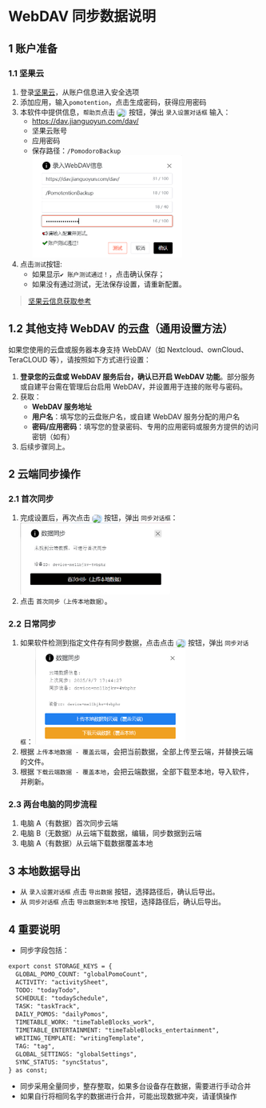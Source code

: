 # WebDAV 同步数据说明

## 1 账户准备

### 1.1 坚果云

1. 登录[坚果云](https://www.jianguoyun.com/)，从账户信息进入安全选项
2. 添加应用，输入`pomotention`，点击生成密码，获得应用密码
3. 本软件中提供信息，`帮助页`点击 <img src="/icons/ArrowSync24Regular.svg" width="20" style="display: inline-block; vertical-align: middle; margin:0;background:rgb(193, 226, 255);border-radius: 6px;"> 按钮，弹出 `录入设置对话框` 输入：
   - https://dav.jianguoyun.com/dav/
   - 坚果云账号
   - 应用密码
   - 保存路径：`/PomodoroBackup`
     <img src="/sync-1.png" alt="Sync Setting" width="300">
4. 点击`测试`按钮:
   - 如果显示`✔️ 账户测试通过！`，点击确认保存；
   - 如果没有通过测试，无法保存设置，请重新配置。

> [坚果云信息获取参考](https://help.jianguoyun.com/?p=3168)

## 1.2 其他支持 WebDAV 的云盘（通用设置方法）

如果您使用的云盘或服务器本身支持 WebDAV（如 Nextcloud、ownCloud、TeraCLOUD 等），请按照如下方式进行设置：

1. **登录您的云盘或 WebDAV 服务后台，确认已开启 WebDAV 功能**。部分服务或自建平台需在管理后台启用 WebDAV，并设置用于连接的账号与密码。
2. 获取：
   - **WebDAV 服务地址**
   - **用户名**：填写您的云盘账户名，或自建 WebDAV 服务分配的用户名
   - **密码/应用密码**：填写您的登录密码、专用的应用密码或服务方提供的访问密钥（如有）
3. 后续步骤同上。

## 2 云端同步操作

### 2.1 首次同步

1. 完成设置后，再次点击 <img src="/icons/ArrowSync24Regular.svg" width="20" style="display: inline-block; vertical-align: middle; margin:0;background:rgb(193, 226, 255);border-radius: 6px;"> 按钮，弹出 `同步对话框`：
   <img src="/sync-2.1.png" alt="Sync First" width="300">
2. 点击 `首次同步（上传本地数据）`。

### 2.2 日常同步

1. 如果软件检测到指定文件存有同步数据，点击点击 <img src="/icons/ArrowSync24Regular.svg" width="20" style="display: inline-block; vertical-align: middle; margin:0;background:rgb(193, 226, 255);border-radius: 6px;"> 按钮，弹出 `同步对话框`：
   <img src="/sync-2.2.png" alt="Sync Regular" width="300">
2. 根据 `上传本地数据 - 覆盖云端`，会把当前数据，全部上传至云端，并替换云端的文件。
3. 根据 `下载云端数据 - 覆盖本地`，会把云端数据，全部下载至本地，导入软件，并刷新。

### 2.3 两台电脑的同步流程

1. 电脑 A（有数据）首次同步云端
2. 电脑 B（无数据）从云端下载数据，编辑，同步数据到云端
3. 电脑 A（有数据）从云端下载数据覆盖本地

## 3 本地数据导出

- 从 `录入设置对话框` 点击 `导出数据` 按钮，选择路径后，确认后导出。
- 从 `同步对话框` 点击 `导出数据到本地` 按钮，选择路径后，确认后导出。

## 4 重要说明

- 同步字段包括：

```
export const STORAGE_KEYS = {
  GLOBAL_POMO_COUNT: "globalPomoCount",
  ACTIVITY: "activitySheet",
  TODO: "todayTodo",
  SCHEDULE: "todaySchedule",
  TASK: "taskTrack",
  DAILY_POMOS: "dailyPomos",
  TIMETABLE_WORK: "timeTableBlocks_work",
  TIMETABLE_ENTERTAINMENT: "timeTableBlocks_entertainment",
  WRITING_TEMPLATE: "writingTemplate",
  TAG: "tag",
  GLOBAL_SETTINGS: "globalSettings",
  SYNC_STATUS: "syncStatus",
} as const;
```

- 同步采用全量同步，整存整取，如果多台设备存在数据，需要进行手动合并
- 如果自行将相同名字的数据进行合并，可能出现数据冲突，请谨慎操作
